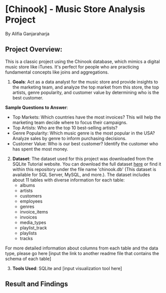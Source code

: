 # [Chinook] - Music Store Analysis Project
By Alifia Ganjaraharja

## Project Overview:
This is a classic project using the Chinook database, which mimics a digital music store like iTunes. It's perfect for people who are practicing fundamental concepts like joins and aggregations. 
1. **Goals**: Act as a data analyst for the music store and provide insights to the marketing team, and analyze the top market from this store, the top artists, genre popularity, and customer value by determining who is the best customer.

**Sample Questions to Answer**:
- Top Markets: Which countries have the most invoices? This will help the marketing team decide where to focus their campaigns.
- Top Artists: Who are the top 10 best-selling artists?
- Genre Popularity: Which music genre is the most popular in the USA? Analyze sales by genre to inform purchasing decisions.
- Customer Value: Who is our best customer? Identify the customer who has spent the most money.
  
2. **Dataset**: The dataset used for this project was downloaded from the SQLite Tutorial website. You can download the full dataset [here](https://www.sqlitetutorial.net/sqlite-sample-database/) or find it within this repository under the file name 'chinook.db' (This dataset is available for SQL Server, MySQL, and more.). The dataset includes about 11 tables with diverse information for each table:
   - albums
   - artists
   - customers
   - employees
   - genres
   - invoice_items
   - invoices
   - media_types
   - playlist_track
   - playlists
   - tracks

For more detailed information about columns from each table and the data type, please go here [input the link to another readme file that contains the schema of each table]

3. **Tools Used**: SQLite and [input visualization tool here]

## Result and Findings

